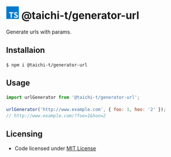 # <img src="https://raw.githubusercontent.com/devicons/devicon/master/icons/typescript/typescript-original.svg" alt="typescript" width="35" height="35"/> @taichi-t/generator-url

Generate urls with params.

## Installaion

`$ npm i @taichi-t/generator-url`

## Usage

```javascript
import urlGenerator from '@taichi-t/generator-url';

urlGenerator('http://www.example.com', { foo: 1, hoo: '2' });
// http://www.example.com/?foo=1&hoo=2
```

## Licensing

- Code licensed under [MIT License](http://opensource.org/licenses/mit-license.html)
